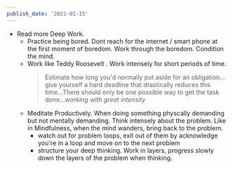 ```yaml
---
publish_date: '2021-01-15'
---
```


- Read more Deep Work.
  - Practice being bored. Dont reach for the internet / smart phone at the first moment of boredom. Work through the boredom. Condition the mind.
  - Work like Teddy Roosevelt . Work intensely for short periods of time.
    > Estimate how long you'd normally put aside for an obligation... give yourself a hard deadline that drastically reduces this time...There should only be one possible way to get the task done..._working with great intensity_
  - Meditate Productively. When doing something physcally demanding but not mentally demanding. Think intensely about the problem. Like in Mindfulness, when the mind wanders, bring back to the problem.
    - watch out for problem loops, exit out of them by acknowledge you're in a loop and move on to the next problem
    - structure your deep thinking. Work in layers, progress slowly down the layers of the problem when thinking.
